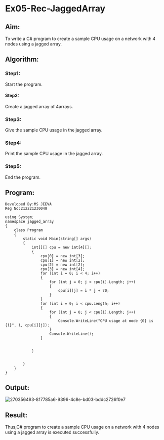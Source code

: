 # Ex05-Rec-JaggedArray
## Aim:
To write a C# program to create a sample CPU usage on a network with 4 nodes using a jagged array.
## Algorithm:
### Step1:
Start the program.

#### Step2:
Create a jagged array of 4arrays.

### Step3:
Give the sample CPU usage in the jagged array.

### Step4:
Print the sample CPU usage in the jagged array.

### Step5:
End the program.


## Program:
```
Developed By:MS JEEVA
Reg No:212221230040
```
```
using System;
namespace jagged_array
{
    class Program
    {
        static void Main(string[] args)
        {
            int[][] cpu = new int[4][];
            {
                cpu[0] = new int[3];
                cpu[1] = new int[2];
                cpu[2] = new int[2];
                cpu[3] = new int[4];
                for (int i = 0; i < 4; i++)
                {
                    for (int j = 0; j < cpu[i].Length; j++)
                    {
                        cpu[i][j] = i * j + 70;
                    }
                }
                for (int i = 0; i < cpu.Length; i++)
                {
                    for (int j = 0; j < cpu[i].Length; j++)
                    {
                        Console.WriteLine("CPU usage at node {0} is {1}", i, cpu[i][j]);
                    }
                    Console.WriteLine();
                }


            }


        }
    }
}
```
## Output:
![270356493-817785a6-9396-4c8e-bd03-bddc2726f0e7](https://github.com/Mothesh-M127/Ex05-Rec-JaggedArray/assets/94170892/96e49e7c-a164-458f-acd5-5805cd3033a7)

## Result:
Thus,C# program to create a sample CPU usage on a network with 4 nodes using a jagged array is executed successfully.
